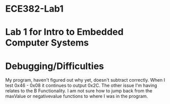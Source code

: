 ECE382-Lab1
===========

# Lab 1 for Intro to Embedded Computer Systems

# Debugging/Difficulties
  My program, haven't figured out why yet, doesn't subtract correctly. When I test 0x46 - 0x08 it continues to output 0x2C. 
  The other issue I'm having relates to the B Functionality. I am not sure how to jump back from the maxValue or         negativevalue functions to where I was in the program. 
